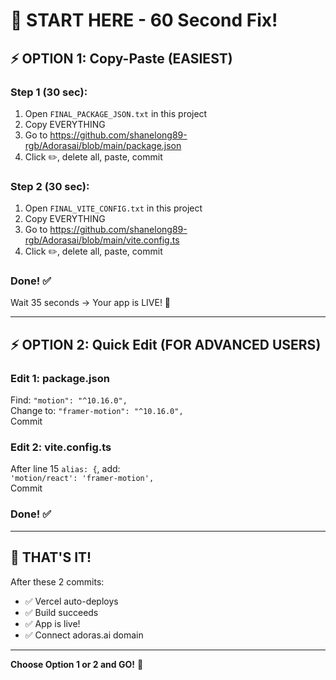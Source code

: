 # 🚀 START HERE - 60 Second Fix!

## ⚡ OPTION 1: Copy-Paste (EASIEST)

### Step 1 (30 sec):
1. Open `FINAL_PACKAGE_JSON.txt` in this project
2. Copy EVERYTHING
3. Go to https://github.com/shanelong89-rgb/Adorasai/blob/main/package.json
4. Click ✏️, delete all, paste, commit

### Step 2 (30 sec):
1. Open `FINAL_VITE_CONFIG.txt` in this project
2. Copy EVERYTHING
3. Go to https://github.com/shanelong89-rgb/Adorasai/blob/main/vite.config.ts
4. Click ✏️, delete all, paste, commit

### Done! ✅
Wait 35 seconds → Your app is LIVE! 🎉

---

## ⚡ OPTION 2: Quick Edit (FOR ADVANCED USERS)

### Edit 1: package.json
Find: `"motion": "^10.16.0",`  
Change to: `"framer-motion": "^10.16.0",`  
Commit

### Edit 2: vite.config.ts
After line 15 `alias: {`, add:  
`'motion/react': 'framer-motion',`  
Commit

### Done! ✅

---

## 🎯 THAT'S IT!

After these 2 commits:
- ✅ Vercel auto-deploys
- ✅ Build succeeds
- ✅ App is live!
- ✅ Connect adoras.ai domain

---

**Choose Option 1 or 2 and GO!** 🚀
